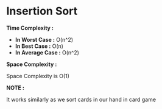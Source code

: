 # Insertion Sort

**Time Complexity :**

- **In Worst Case :**  O(n^2)
- **In Best Case :**  O(n)
- **In Average Case :**  O(n^2)

**Space Complexity :**

Space Complexity is O(1)

**NOTE :**

It works similarly as we sort cards in our hand in card game
